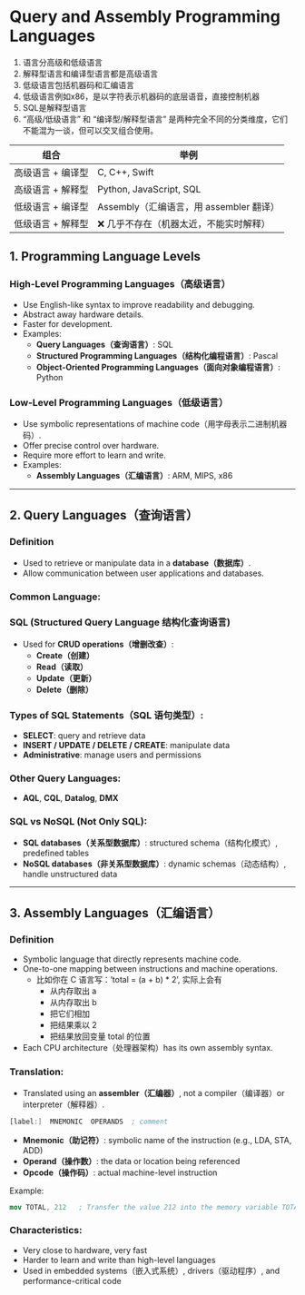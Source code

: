 # Query and Assembly Programming Languages

1. 语言分高级和低级语言
2. 解释型语言和编译型语言都是高级语言
3. 低级语言包括机器码和汇编语言
4. 低级语言例如x86，是以字符表示机器码的底层语音，直接控制机器
5. SQL是解释型语言
6. “高级/低级语言” 和 “编译型/解释型语言” 是两种完全不同的分类维度，它们不能混为一谈，但可以交叉组合使用。

| **组合** | **举例** |
| --- | --- |
| 高级语言 + 编译型 | C, C++, Swift |
| 高级语言 + 解释型 | Python, JavaScript, SQL |
| 低级语言 + 编译型 | Assembly（汇编语言，用 assembler 翻译） |
| 低级语言 + 解释型 | ❌ 几乎不存在（机器太近，不能实时解释） |

## **1. Programming Language Levels**

### **High-Level Programming Languages（高级语言）**

- Use English-like syntax to improve readability and debugging.
- Abstract away hardware details.
- Faster for development.
- Examples:
    - **Query Languages（查询语言）**: SQL
    - **Structured Programming Languages（结构化编程语言）**: Pascal
    - **Object-Oriented Programming Languages（面向对象编程语言）**: Python

### **Low-Level Programming Languages（低级语言）**

- Use symbolic representations of machine code（用字母表示二进制机器码）.
- Offer precise control over hardware.
- Require more effort to learn and write.
- Examples:
    - **Assembly Languages（汇编语言）**: ARM, MIPS, x86

---

## **2. Query Languages（查询语言）**

### **Definition**

- Used to retrieve or manipulate data in a **database（数据库）**.
- Allow communication between user applications and databases.

### **Common Language:**

### **SQL (Structured Query Language 结构化查询语言)**

- Used for **CRUD operations（增删改查）**:
    - **Create（创建）**
    - **Read（读取）**
    - **Update（更新）**
    - **Delete（删除）**

### **Types of SQL Statements（SQL 语句类型）:**

- **SELECT**: query and retrieve data
- **INSERT / UPDATE / DELETE / CREATE**: manipulate data
- **Administrative**: manage users and permissions

### **Other Query Languages:**

- **AQL**, **CQL**, **Datalog**, **DMX**

### **SQL vs NoSQL (Not Only SQL):**

- **SQL databases（关系型数据库）**: structured schema（结构化模式）, predefined tables
- **NoSQL databases（非关系型数据库）**: dynamic schemas（动态结构）, handle unstructured data

---

## **3. Assembly Languages（汇编语言）**

### **Definition**

- Symbolic language that directly represents machine code.
- One-to-one mapping between instructions and machine operations.
    - 比如你在 C 语言写：’total = (a + b) * 2’, 实际上会有
        - 从内存取出 a
        - 从内存取出 b
        - 把它们相加
        - 把结果乘以 2
        - 把结果放回变量 total 的位置
- Each CPU architecture（处理器架构）has its own assembly syntax.

### **Translation:**

- Translated using an **assembler（汇编器）**, not a compiler（编译器）or interpreter（解释器）.

```nasm
[label:]  MNEMONIC  OPERANDS  ; comment
```

- **Mnemonic（助记符）**: symbolic name of the instruction (e.g., LDA, STA, ADD)
- **Operand（操作数）**: the data or location being referenced
- **Opcode（操作码）**: actual machine-level instruction

Example:

```nasm
mov TOTAL, 212   ; Transfer the value 212 into the memory variable TOTAL
```

### **Characteristics:**

- Very close to hardware, very fast
- Harder to learn and write than high-level languages
- Used in embedded systems（嵌入式系统）, drivers（驱动程序）, and performance-critical code